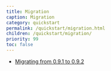 ```yaml
---
title: Migration
caption: Migration
category: quickstart
permalink: /quickstart/migration.html
children: /quickstart/migration/
priority: 99
toc: false
---
```


* [Migrating from 0.9.1 to 0.9.2](/quickstart/migration/0.9.1.html)
